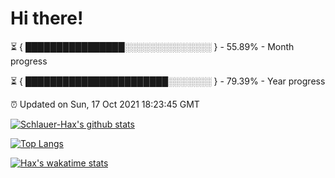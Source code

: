 # Hi there!

⏳ { ████████████████░░░░░░░░░░░░░░ } - 55.89% - Month progress

⏳ { ███████████████████████░░░░░░░ } - 79.39% - Year progress

⏰ Updated on Sun, 17 Oct 2021 18:23:45 GMT


[![Schlauer-Hax's github stats](https://github-readme-stats.vercel.app/api?username=Schlauer-Hax&show_icons=true&theme=dark&count_private=true)](https://github.com/Schlauer-Hax)


[![Top Langs](https://github-readme-stats.vercel.app/api/top-langs/?username=Schlauer-Hax&layout=compact&theme=dark)](https://github.com/Schlauer-Hax?tab=repositories)


[![Hax's wakatime stats](https://github-readme-stats.vercel.app/api/wakatime?username=Hax&theme=dark)](https://wakatime.com/@Hax)

